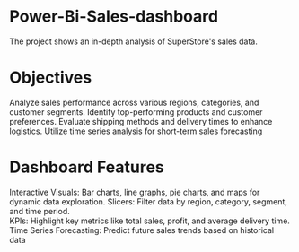# Power-Bi-Sales-dashboard
The project shows an in-depth analysis of SuperStore's sales data.

# Objectives
Analyze sales performance across various regions, categories, and customer segments.
Identify top-performing products and customer preferences.
Evaluate shipping methods and delivery times to enhance logistics. 
Utilize time series analysis for short-term sales forecasting 

# Dashboard Features 
Interactive Visuals: Bar charts, line graphs, pie charts, and maps for dynamic data exploration.
Slicers: Filter data by region, category, segment, and time period.  
KPIs: Highlight key metrics like total sales, profit, and average delivery time.
Time Series Forecasting: Predict future sales trends based on historical data
 
 
